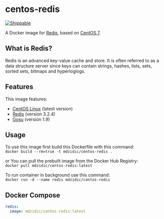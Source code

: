 # centos-redis
[![Shippable](https://img.shields.io/badge/docker_build-automated-blue.svg)](https://hub.docker.com/r/mdzidic/centos-redis/)

A Docker image for [Redis](http://redis.io/), based on [CentOS 7](https://www.centos.org/).

## What is Redis?
Redis is an advanced key-value cache and store. It is often referred to as a data structure server since keys can contain strings, hashes, lists, sets, sorted sets, bitmaps and hyperloglogs.  

## Features

This image features:

- [CentOS Linux](https://github.com/centos) (latest version)
- [Redis](https://github.com/antirez/redis-io) (version 3.2.4)
- [Gosu](https://github.com/tianon/gosu) (version 1.9)

## Usage

To use this image first build this Dockerfile with this command:  
`docker build --rm=true -t mdzidic/centos-redis .`  

or You can pull the prebuilt image from the Docker Hub Registry:  
`docker pull mdzidic/centos-redis:latest`  

To run container in background use this command:  
`docker run -d --name redis mdzidic/centos-redis`  

## Docker Compose
```yaml
redis:
  image: mdzidic/centos-redis:latest
  ```
